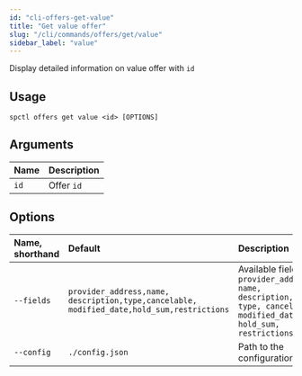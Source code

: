 ```yaml
---
id: "cli-offers-get-value"
title: "Get value offer"
slug: "/cli/commands/offers/get/value"
sidebar_label: "value"
---
```


Display detailed information on value offer with `id`

## Usage

```
spctl offers get value <id> [OPTIONS]
```

## Arguments

|**Name**|**Description**|
| :- | :- |
|`id`|Offer `id`|

## Options

|**Name, shorthand**|**Default**|**Description**|
| :- | :- | :- |
|`--fields`|`provider_address,name,`<br/>`description,type,cancelable,`<br/>`modified_date,hold_sum,restrictions`|Available fields: `provider_address, name, description, type, cancelable, modified_date, hold_sum, restrictions`|
|`--config`|`./config.json`|Path to the configuration file|
